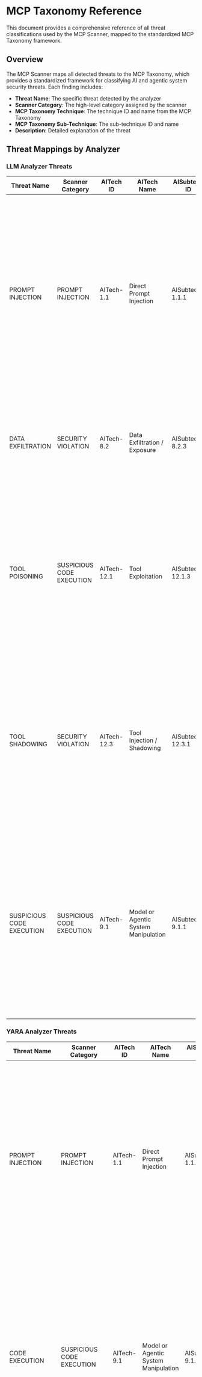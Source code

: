 # MCP Taxonomy Reference

This document provides a comprehensive reference of all threat classifications used by the MCP Scanner, mapped to the standardized MCP Taxonomy framework.

## Overview

The MCP Scanner maps all detected threats to the MCP Taxonomy, which provides a standardized framework for classifying AI and agentic system security threats. Each finding includes:

- **Threat Name**: The specific threat detected by the analyzer
- **Scanner Category**: The high-level category assigned by the scanner
- **MCP Taxonomy Technique**: The technique ID and name from the MCP Taxonomy
- **MCP Taxonomy Sub-Technique**: The sub-technique ID and name
- **Description**: Detailed explanation of the threat

## Threat Mappings by Analyzer

### LLM Analyzer Threats

| Threat Name | Scanner Category | AITech ID | AITech Name | AISubtech ID | AISubtech Name | Description |
|-------------|------------------|-----------|-------------|--------------|----------------|-------------|
| PROMPT INJECTION | PROMPT INJECTION | AITech-1.1 | Direct Prompt Injection | AISubtech-1.1.1 | Instruction Manipulation (Direct Prompt Injection) | Adversarial attack that attempts to alter or control the output of a LLM or other related systems by providing instructions (via prompt) that override existing instructions and/or bypass model alignment or guardrails. A prompt injection technique is any transformation that preserves the intent of the input. |
| DATA EXFILTRATION | SECURITY VIOLATION | AITech-8.2 | Data Exfiltration / Exposure | AISubtech-8.2.3 | Data Exfiltration via Agent Tooling | Unintentional and/or unauthorized exposure or exfiltration of sensitive information, such as private data, intellectual property, and proprietary algorithms. |
| TOOL POISONING | SUSPICIOUS CODE EXECUTION | AITech-12.1 | Tool Exploitation | AISubtech-12.1.3 | Tool Poisoning | Altering the configuration, dependencies, or outputs of legitimate MCP tools to manipulate their behavior or responses, resulting in deceptive outputs, privilege escalation, or propagation of corrupted data across interconnected agentic or model-driven systems. |
| TOOL SHADOWING | SECURITY VIOLATION | AITech-12.3 | Tool Injection / Shadowing | AISubtech-12.3.1 | Tool Shadowing | Disguising, substituting or duplicating legitimate tools within an MCP server or tool registry, enabling malicious tools with identical or similar identifiers to intercept or replace trusted tool calls, leading to unauthorized actions, data exfiltration, or redirection of legitimate operations. |
| SUSPICIOUS CODE EXECUTION | SUSPICIOUS CODE EXECUTION | AITech-9.1 | Model or Agentic System Manipulation | AISubtech-9.1.1 | Code Execution | Autonomously generating, interpreting, or executing code, leading to unsolicited or unauthorized code execution targeted to large language models (LLMs), or agentic frameworks, systems (including MCP, A2A) often include integrated code interpreter or tool execution components. |

### YARA Analyzer Threats

| Threat Name | Scanner Category | AITech ID | AITech Name | AISubtech ID | AISubtech Name | Description |
|-------------|------------------|-----------|-------------|--------------|----------------|-------------|
| PROMPT INJECTION | PROMPT INJECTION | AITech-1.1 | Direct Prompt Injection | AISubtech-1.1.1 | Instruction Manipulation (Direct Prompt Injection) | Adversarial attack that attempts to alter or control the output of a LLM or other related systems by providing instructions (via prompt) that override existing instructions and/or bypass model alignment or guardrails. A prompt injection technique is any transformation that preserves the intent of the input. |
| CODE EXECUTION | SUSPICIOUS CODE EXECUTION | AITech-9.1 | Model or Agentic System Manipulation | AISubtech-9.1.1 | Code Execution | Autonomously generating, interpreting, or executing code, leading to unsolicited or unauthorized code execution targeted to large language models (LLMs), or agentic frameworks, systems (including MCP, A2A) often include integrated code interpreter or tool execution components. |
| INJECTION ATTACK | INJECTION ATTACK | AITech-1.4 | Injection Attacks (SQL, Command Execution, XSS) | AISubTech-1.4.1 | Injection Attacks (SQL, Command Execution, XSS) | Injecting malicious payloads such as SQL queries, command sequences, or scripts into MCP servers or tools that process model or user input, leading to data exposure, remote code execution, or compromise of the underlying system environment. |
| CREDENTIAL HARVESTING | SECURITY VIOLATION | AITech-8.2 | Data Exfiltration / Exposure | AISubtech-8.2.3 | Data Exfiltration via Agent Tooling | Unintentional and/or unauthorized exposure or exfiltration of sensitive information, such as private data, intellectual property, and proprietary algorithms. |
| SYSTEM MANIPULATION | SYSTEM MANIPULATION | AITech-9.1 | Model or Agentic System Manipulation | AISubtech-9.1.2 | System Access | Manipulating or accessing underlying system resources without authorization, leading to unsolicited modification or deletion of files, registries, or permissions through model-driven or agent-executed commands system. |

### AI Defense API Analyzer Threats

| Threat Name | Scanner Category | AITech ID | AITech Name | AISubtech ID | AISubtech Name | Description |
|-------------|------------------|-----------|-------------|--------------|----------------|-------------|
| PROMPT_INJECTION | PROMPT INJECTION | AITech-1.1 | Direct Prompt Injection | AISubtech-1.1.1 | Instruction Manipulation (Direct Prompt Injection) | Adversarial attack that attempts to alter or control the output of a LLM or other related systems by providing instructions (via prompt) that override existing instructions and/or bypass model alignment or guardrails. A prompt injection technique is any transformation that preserves the intent of the input. |
| HARASSMENT | SOCIAL ENGINEERING | AITech-15.1 | Output Manipulation | AISubtech-15.1.1 | Toxic / Unsafe / Inaccurate Content Generation | Generating or facilitating toxic, unsafe, or inaccurate content - such as text, images, or audio - that bypasses or subverts model safety guardrails, resulting from manipulated prompts, unsafe tool use, or compromised content moderation controls. |
| HATE_SPEECH | SOCIAL ENGINEERING | AITech-15.1 | Output Manipulation | AISubtech-15.1.1 | Toxic / Unsafe / Inaccurate Content Generation | Generating or facilitating toxic, unsafe, or inaccurate content - such as text, images, or audio - that bypasses or subverts model safety guardrails, resulting from manipulated prompts, unsafe tool use, or compromised content moderation controls. |
| PROFANITY | SOCIAL ENGINEERING | AITech-15.1 | Output Manipulation | AISubtech-15.1.1 | Toxic / Unsafe / Inaccurate Content Generation | Generating or facilitating toxic, unsafe, or inaccurate content - such as text, images, or audio - that bypasses or subverts model safety guardrails, resulting from manipulated prompts, unsafe tool use, or compromised content moderation controls. |
| SEXUAL_CONTENT_AND_EXPLOITATION | MALICIOUS BEHAVIOR | AITech-15.1 | Output Manipulation | AISubtech-15.1.1 | Toxic / Unsafe / Inaccurate Content Generation | Generating or facilitating toxic, unsafe, or inaccurate content - such as text, images, or audio - that bypasses or subverts model safety guardrails, resulting from manipulated prompts, unsafe tool use, or compromised content moderation controls. |
| SOCIAL_DIVISION_AND_POLARIZATION | SOCIAL ENGINEERING | AITech-15.1 | Output Manipulation | AISubtech-15.1.1 | Toxic / Unsafe / Inaccurate Content Generation | Generating or facilitating toxic, unsafe, or inaccurate content - such as text, images, or audio - that bypasses or subverts model safety guardrails, resulting from manipulated prompts, unsafe tool use, or compromised content moderation controls. |
| VIOLENCE_AND_PUBLIC_SAFETY_THREATS | MALICIOUS BEHAVIOR | AITech-15.1 | Output Manipulation | AISubtech-15.1.1 | Toxic / Unsafe / Inaccurate Content Generation | Generating or facilitating toxic, unsafe, or inaccurate content - such as text, images, or audio - that bypasses or subverts model safety guardrails, resulting from manipulated prompts, unsafe tool use, or compromised content moderation controls. |
| CODE_DETECTION | SUSPICIOUS CODE EXECUTION | AITech-9.1 | Model or Agentic System Manipulation | AISubtech-9.1.1 | Code Execution | Autonomously generating, interpreting, or executing code, leading to unsolicited or unauthorized code execution targeted to large language models (LLMs), or agentic frameworks, systems (including MCP, A2A) often include integrated code interpreter or tool execution components. |
| SECURITY_VIOLATION | SECURITY VIOLATION | AITech-8.2 | Data Exfiltration / Exposure | AISubtech-8.2.3 | Data Exfiltration via Agent Tooling | Unintentional and/or unauthorized exposure or exfiltration of sensitive information, such as private data, intellectual property, and proprietary algorithms. |

## Scanner Categories

The scanner uses the following high-level categories to group threats:

| Category | Description |
|----------|-------------|
| PROMPT INJECTION | Attacks that manipulate prompts to alter LLM behavior |
| SUSPICIOUS CODE EXECUTION | Threats involving unauthorized code execution |
| SECURITY VIOLATION | General security violations including data exfiltration and unauthorized access |
| INJECTION ATTACK | SQL, command, and script injection attacks |
| SYSTEM MANIPULATION | Unauthorized system access and manipulation |
| SOCIAL ENGINEERING | Threats involving manipulation or toxic content generation |
| MALICIOUS BEHAVIOR | Harmful or malicious activities |

## MCP Taxonomy Techniques

### Core Techniques Referenced

| Technique ID | Technique Name | Description |
|--------------|----------------|-------------|
| AITech-1.1 | Direct Prompt Injection | Attacks that directly manipulate prompts |
| AITech-1.4 | Injection Attacks (SQL, Command Execution, XSS) | Various injection attack vectors |
| AITech-8.2 | Data Exfiltration / Exposure | Unauthorized data access and exfiltration |
| AITech-9.1 | Model or Agentic System Manipulation | Manipulation of AI systems and agents |
| AITech-12.1 | Tool Exploitation | Exploitation of MCP tools |
| AITech-12.3 | Tool Injection / Shadowing | Tool-based attacks |
| AITech-15.1 | Output Manipulation | Manipulation of AI outputs |

## Accessing Taxonomy Information

### CLI Output

When using the CLI with `--detailed` flag, taxonomy information is displayed for each finding from all analyzers (YARA, LLM, and API):

```bash
# YARA analyzer with taxonomy
mcp-scanner --analyzers yara --detailed remote --server-url http://127.0.0.1:8000/mcp

# LLM analyzer with taxonomy
mcp-scanner --analyzers llm --detailed remote --server-url http://127.0.0.1:8000/mcp

# API analyzer with taxonomy
mcp-scanner --analyzers api --detailed remote --server-url http://127.0.0.1:8000/mcp
```

Output includes:
```
1. execute_system_command
   Findings: 1
   1. Detected 1 threat: code execution
      Severity: HIGH
      Analyzer: YARA
      Threats: Code Execution
      Technique: AITech-9.1 - Model or Agentic System Manipulation
      Sub-Technique: AISubtech-9.1.1 - Code Execution
      Description: Autonomously generating, interpreting, or executing code, leading to unsolicited or unauthorized code execution...
```

### SDK Access

Access taxonomy information programmatically:

```python
for finding in result.findings:
    if hasattr(finding, 'mcp_taxonomy') and finding.mcp_taxonomy:
        taxonomy = finding.mcp_taxonomy
        print(f"Technique: {taxonomy.get('aitech')} - {taxonomy.get('aitech_name')}")
        print(f"Sub-Technique: {taxonomy.get('aisubtech')} - {taxonomy.get('aisubtech_name')}")
        print(f"Description: {taxonomy.get('description')}")
```

### REST API Response

The REST API returns taxonomy in a hierarchical structure:

```json
{
  "threats": {
    "items": [
      {
        "technique_id": "AITech-1.1",
        "technique_name": "Direct Prompt Injection",
        "items": [
          {
            "sub_technique_id": "AISubtech-1.1.1",
            "sub_technique_name": "Instruction Manipulation (Direct Prompt Injection)",
            "max_severity": "HIGH",
            "description": "Adversarial attack that attempts to alter or control..."
          }
        ]
      }
    ]
  }
}
```

## References

- [MCP Scanner Documentation](https://github.com/cisco-ai-defense/mcp-scanner)
- [Cisco AI Defense](https://www.cisco.com/site/us/en/products/security/ai-defense/index.html)
